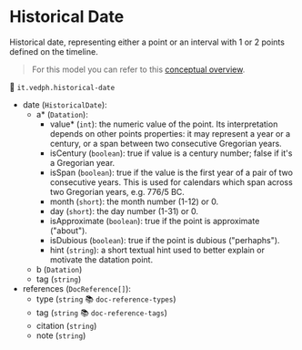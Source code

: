 # Historical Date

Historical date, representing either a point or an interval with 1 or 2 points defined on the timeline.

>For this model you can refer to this [conceptual overview](https://cadmus.fusi-soft.com/docs/data-architecture).

🔑 `it.vedph.historical-date`

- date (`HistoricalDate`):
  - a* (`Datation`):
    - value* (`int`): the numeric value of the point. Its interpretation depends on other points properties: it may represent a year or a century, or a span between two consecutive Gregorian years.
    - isCentury (`boolean`): true if value is a century number; false if it's a Gregorian year.
    - isSpan (`boolean`): true if the value is the first year of a pair of two consecutive years. This is used for calendars which span across two Gregorian years, e.g. 776/5 BC.
    - month (`short`): the month number (1-12) or 0.
    - day (`short`): the day number (1-31) or 0.
    - isApproximate (`boolean`): true if the point is approximate ("about").
    - isDubious (`boolean`): true if the point is dubious ("perhaphs").
    - hint (`string`): a short textual hint used to better explain or motivate the datation point.
  - b (`Datation`)
  - tag (`string`)
- references (`DocReference[]`):
  - type (`string` 📚 `doc-reference-types`)
  - tag (`string` 📚 `doc-reference-tags`)
  - citation (`string`)
  - note (`string`)
